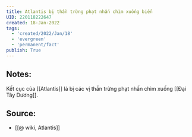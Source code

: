 ```yaml
---
title: Atlantis bị thần trừng phạt nhấn chìm xuống biển
UID: 220118222647
created: 18-Jan-2022
tags:
  - 'created/2022/Jan/18'
  - 'evergreen'
  - 'permanent/fact'
publish: True
---
```

## Notes:
Kết cục của [[Atlantis]] là bị các vị thần trừng phạt nhấn chìm xuống [[Đại Tây Dương]].

## Source:
- [[@ wiki, Atlantis]]


